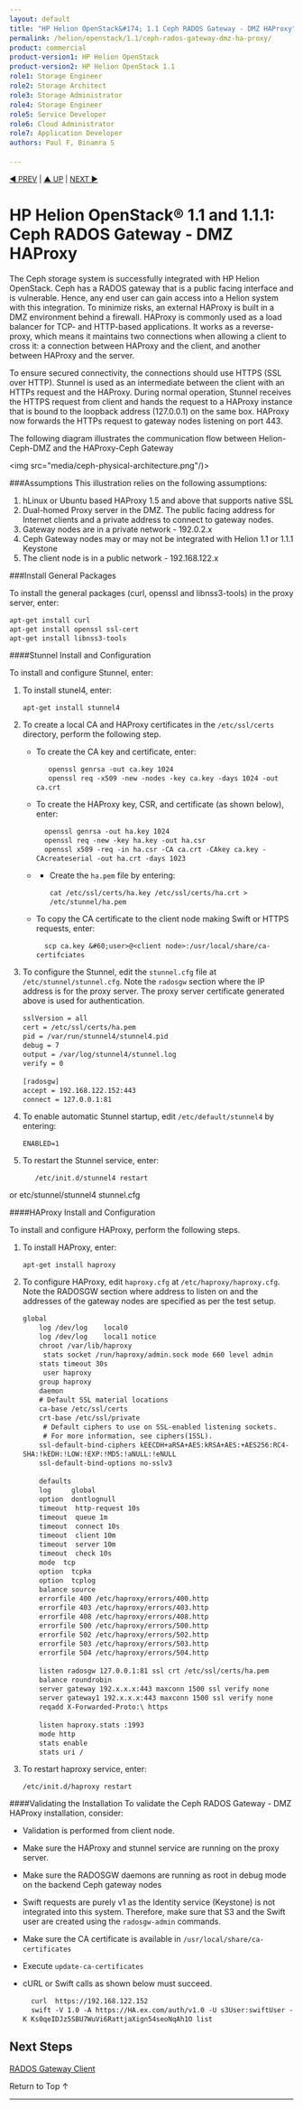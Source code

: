 ```yaml
---
layout: default
title: "HP Helion OpenStack&#174; 1.1 Ceph RADOS Gateway - DMZ HAProxy"
permalink: /helion/openstack/1.1/ceph-rados-gateway-dmz-ha-proxy/
product: commercial
product-version1: HP Helion OpenStack
product-version2: HP Helion OpenStack 1.1
role1: Storage Engineer
role2: Storage Architect 
role3: Storage Administrator 
role4: Storage Engineer
role5: Service Developer 
role6: Cloud Administrator 
role7: Application Developer 
authors: Paul F, Binamra S

---
```

<!--PUBLISHED-->


<script>

function PageRefresh {
onLoad="window.refresh"
}

PageRefresh();

</script>

<p style="font-size: small;"> <a href=" /helion/openstack/1.1/ceph-helion-openstack-ceph-administration-services/">&#9664; PREV</a> | <a href=" /helion/openstack/1.1/services/ceph/">&#9650; UP</a> | <a href=" /helion/openstack/1.1/ceph-rados-gateway-client/">NEXT &#9654;</a> </p>



# HP Helion OpenStack&#174; 1.1 and 1.1.1: Ceph RADOS Gateway - DMZ HAProxy

The Ceph storage system is successfully integrated with HP Helion OpenStack. Ceph has a RADOS gateway that is a public facing interface and is vulnerable. Hence, any end user can gain access into a Helion system with this integration. To minimize risks, an external HAProxy is built in a DMZ environment behind a firewall. HAProxy is commonly used as a load balancer for TCP- and HTTP-based applications. It works as a reverse-proxy, which means it maintains two connections when allowing a client to cross it: a connection between HAProxy and the client, and  another between HAProxy and the server. 
 
To ensure secured connectivity, the connections should use HTTPS (SSL over HTTP). Stunnel is used as an intermediate between the client with an HTTPs request and the HAProxy.  During normal operation, Stunnel receives the HTTPS request from client and hands  the request to a HAProxy instance that is bound to the loopback address (127.0.0.1) on the same box. HAProxy now forwards the HTTPs request to gateway nodes listening on port 443.

The following diagram illustrates the communication flow between Helion-Ceph-DMZ and the HAProxy-Ceph Gateway

<img src="media/ceph-physical-architecture.png"/)>

###Assumptions
This illustration relies on the following assumptions:

1.	hLinux or Ubuntu based HAProxy 1.5 and above that supports native SSL
2.	Dual-homed Proxy server in the DMZ. The public facing address for Internet clients and a private address to connect to gateway nodes.
2.	Gateway nodes are in a private network - 192.0.2.x
3.	Ceph Gateway nodes may or may not be integrated with Helion 1.1 or 1.1.1 Keystone
3.	The client node is in a public network - 192.168.122.x

###Install General Packages

To install the general packages (curl, openssl and libnss3-tools) in the proxy server, enter:

	apt-get install curl
	apt-get install openssl ssl-cert
	apt-get install libnss3-tools


####Stunnel Install and Configuration

To install and configure Stunnel, enter:

1.	To install stunel4, enter:

		apt-get install stunnel4

2. To create a local CA and HAProxy certificates in the `/etc/ssl/certs` directory, perform the following step.

   * To create the CA key and certificate, enter:
  
			openssl genrsa -out ca.key 1024
			openssl req -x509 -new -nodes -key ca.key -days 1024 -out ca.crt
	
	* To create the HAProxy key, CSR, and certificate (as shown below), enter:
			
			openssl genrsa -out ha.key 1024
			openssl req -new -key ha.key -out ha.csr
			openssl x509 -req -in ha.csr -CA ca.crt -CAkey ca.key -CAcreateserial -out ha.crt -days 1023


	* -	Create the `ha.pem` file by entering:

			cat /etc/ssl/certs/ha.key /etc/ssl/certs/ha.crt > /etc/stunnel/ha.pem

	* To copy the CA certificate to the client node making Swift or HTTPS requests, enter:    
    
    		scp ca.key &#60;user>@<client node>:/usr/local/share/ca-certifciates

3.	To configure the Stunnel, edit the `stunnel.cfg` file at `/etc/stunnel/stunnel.cfg`. Note the `radosgw` section where the IP address is for the proxy server. The proxy server certificate generated above is used for authentication.
		
		sslVersion = all
		cert = /etc/ssl/certs/ha.pem
		pid = /var/run/stunnel4/stunnel4.pid
		debug = 7
		output = /var/log/stunnel4/stunnel.log
		verify = 0

		[radosgw]	
		accept = 192.168.122.152:443
		connect = 127.0.0.1:81

4.	To enable automatic Stunnel startup, edit `/etc/default/stunnel4` by entering: 

		ENABLED=1 

5.	To restart the Stunnel service, enter:

	       /etc/init.d/stunnel4 restart 
or
    		etc/stunnel/stunnel4 stunnel.cfg
    
####HAProxy Install and Configuration

To install and configure HAProxy, perform the following steps.

1.	To install HAProxy, enter:
        
		apt-get install haproxy

2.	To configure HAProxy, edit `haproxy.cfg` at `/etc/haproxy/haproxy.cfg`.  Note the RADOSGW section where address to listen on and the addresses of the gateway nodes are specified as per the test setup.
		   

		global
     		log /dev/log    local0
      	 	log /dev/log    local1 notice
      	 	chroot /var/lib/haproxy
      		 stats socket /run/haproxy/admin.sock mode 660 level admin
      	 	stats timeout 30s
      		 user haproxy
       		group haproxy
       		daemon
       		# Default SSL material locations
       		ca-base /etc/ssl/certs
       		crt-base /etc/ssl/private
      		 # Default ciphers to use on SSL-enabled listening sockets.
     		 # For more information, see ciphers(1SSL).
      		ssl-default-bind-ciphers kEECDH+aRSA+AES:kRSA+AES:+AES256:RC4-SHA:!kEDH:!LOW:!EXP:!MD5:!aNULL:!eNULL
      		ssl-default-bind-options no-sslv3

     		defaults
       		log     global
      	 	option  dontlognull
       		timeout  http-request 10s
       		timeout  queue 1m
       		timeout  connect 10s
       		timeout  client 10m
       		timeout  server 10m
       		timeout  check 10s
       		mode  tcp
       		option  tcpka
       		option  tcplog
       		balance source
       		errorfile 400 /etc/haproxy/errors/400.http
       		errorfile 403 /etc/haproxy/errors/403.http
       		errorfile 408 /etc/haproxy/errors/408.http
       		errorfile 500 /etc/haproxy/errors/500.http
       		errorfile 502 /etc/haproxy/errors/502.http
       		errorfile 503 /etc/haproxy/errors/503.http
       		errorfile 504 /etc/haproxy/errors/504.http

			listen radosgw 127.0.0.1:81 ssl crt /etc/ssl/certs/ha.pem
       		balance roundrobin
       		server gateway 192.x.x.x:443 maxconn 1500 ssl verify none
       		server gateway1 192.x.x.x:443 maxconn 1500 ssl verify none
       		reqadd X-Forwarded-Proto:\ https

			listen haproxy.stats :1993
 			mode http
 			stats enable
 			stats uri /


3.	To restart haproxy service, enter:

        /etc/init.d/haproxy restart

####Validating the Installation
To validate the Ceph RADOS Gateway - DMZ HAProxy installation, consider: 

* Validation is performed from client node. 
* Make sure the HAProxy and stunnel service are running on  the proxy server.
* Make sure the RADOSGW daemons are running as root in debug mode on the backend Ceph gateway nodes
* Swift requests are purely v1 as the Identity service (Keystone) is not integrated into this system. Therefore, make sure that S3 and the Swift user are created using the `radosgw-admin` commands.
* Make sure the CA certificate is available in `/usr/local/share/ca-certificates`
* Execute `update-ca-certificates`
* cURL or Swift calls as shown below must succeed.
		
		curl  https://192.168.122.152 
		swift -V 1.0 -A https://HA.ex.com/auth/v1.0 -U s3User:swiftUser -K Ks0qeIDJz5SBU7WuVi6RattjaXign54seoNqAh1O list

## Next Steps

[RADOS Gateway Client]( /helion/openstack/1.1/ceph-rados-gateway-client/)


<a href="#top" style="padding:14px 0px 14px 0px; text-decoration: none;"> Return to Top &#8593; </a>


----
